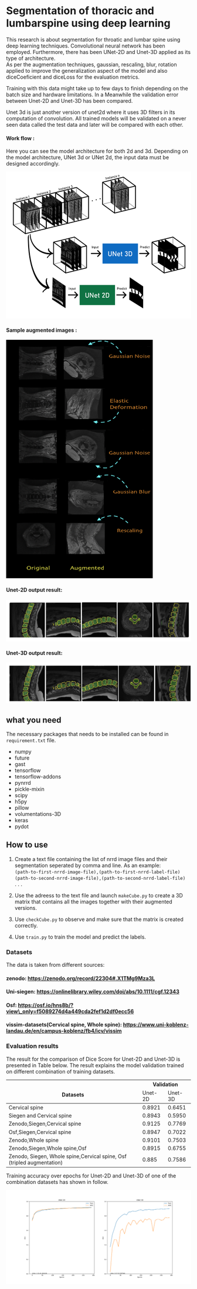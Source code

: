 # Segmentation of thoracic and lumbarspine using deep learning

This research is about segmentation for throatic and lumbar spine using deep learning techniques. Convolutional neural network has been employed. Furthermore, there has been UNet-2D and Unet-3D applied as its type of architecture.  
As per the augmentation techniques, gaussian, rescaling, blur, rotation applied to improve the generalization aspect of the model and also diceCoeficient and diceLoss for the evaluation metrics.

Training with this data might take up to few days to finish depending on the batch size and hardware limitations. In a Meanwhile the validation error between Unet-2D and Unet-3D has been compared.

Unet 3d is just another version of unet2d where it uses 3D filters in its computation of convolution. 
All trained models will be validated on a never seen data called the test data and later will be compared with each other.

#### Work flow :
Here you can see the model architecture for both 2d and 3d. 
Depending on the model architecture, UNet 3d or UNet 2d, the input data must be designed accordingly. 

<img src="images/cube.jpg" height="400">

#### Sample augmented images :

<img src="images/augmentation.png" height="650" width="400">

#### Unet-2D output result:
<img src="images/unet2d.png">

#### Unet-3D output result:
<img src="images/unet3d.png">

## what you need 

The necessary packages that needs to be installed can be found in `requirement.txt` file.

- numpy
- future
- gast
- tensorflow
- tensorflow-addons
- pynrrd
- pickle-mixin
- scipy
- h5py
- pillow
- volumentations-3D
- keras
- pydot


## How to use
1. Create a text file containing the list of nrrd image files and their segmentation seperated by comma and line. As an example: </br>
	 `(path-to-first-nrrd-image-file),(path-to-first-nrrd-label-file)` </br>
	 `(path-to-second-nrrd-image-file),(path-to-second-nrrd-label-file)` </br>
		.
		.
		.
		 
2. Use the adreess to the text file and launch `makeCube.py` to create a 3D matrix that contains all the images together with their augmented versions.</br>
3. Use `checkCube.py` to observe and make sure that the matrix is created correctly. </br>
4. Use `train.py` to train the model and predict the labels.</br>

### Datasets

The data is taken from different sources:

#### zenodo: https://zenodo.org/record/22304#.X1TMg9Mza3L </br>
#### Uni-siegen: https://onlinelibrary.wiley.com/doi/abs/10.1111/cgf.12343  </br>
#### Osf: https://osf.io/hns8b/?view\_only=f5089274d4a449cda2fef1d2df0ecc56  </br>
#### vissim-datasets(Cervical spine, Whole spine): https://www.uni-koblenz-landau.de/en/campus-koblenz/fb4/icv/vissim


### Evaluation results

The result for the comparison of Dice Score for Unet-2D and Unet-3D is presented in Table below. The result explains the model validation trained on different combination of training datasets. 

<table class="tg">
<thead>
  <tr>
    <th class="tg-v0hj" rowspan="2"><br>Datasets</th>
    <th class="tg-v0hj" colspan="2">Validation</th>
  </tr>
  <tr>
    <td class="tg-dvid">Unet-2D</td>
    <td class="tg-dvid">Unet-3D</td>

  </tr>
</thead>
<tbody>
  <tr>
    <td class="tg-0pky">Cervical spine</td>
    <td class="tg-fymr">0.8921</td>
    <td class="tg-0pky">0.6451</td>

  </tr>
  <tr>
    <td class="tg-0pky">Siegen and Cervical spine</td>
    <td class="tg-fymr">0.8943</td>
    <td class="tg-0pky">0.5950</td>

  </tr>
  <tr>
    <td class="tg-0pky">Zenodo,Siegen,Cervical spine</td>
    <td class="tg-fymr">0.9125</td>
    <td class="tg-0pky">0.7769</td>

  </tr>
  <tr>
    <td class="tg-0pky">Osf,Siegen,Cervical spine</td>
    <td class="tg-fymr">0.8947</td>
    <td class="tg-0pky">0.7022</td>

  </tr>
  <tr>
    <td class="tg-0pky">Zenodo,Whole spine</td>
    <td class="tg-fymr">0.9101</td>
    <td class="tg-0pky">0.7503</td>

  </tr>
  <tr>
    <td class="tg-0pky">Zenodo,Siegen,Whole spine,Osf</td>
    <td class="tg-fymr">0.8915</td>
    <td class="tg-0pky">0.6755</td>

  </tr>
  <tr>
    <td class="tg-0pky">Zenodo, Siegen, Whole spine,Cervical spine, Osf (tripled augmentation)</td>
    <td class="tg-fymr">0.885</td>
    <td class="tg-0pky">0.7586</td>

  </tr>
</tbody>
</table>


Training accuracy over epochs for Unet-2D and Unet-3D of one of the combination datasets has shown in follow. 

<img src="images/chart.png">
